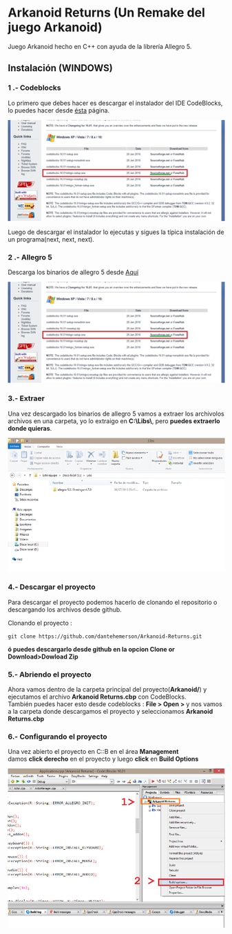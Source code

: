 # Arkanoid Returns (Un Remake del juego Arkanoid)

Juego Arkanoid hecho en C++ con ayuda de la librería Allegro 5.
## Instalación (WINDOWS)

### 1 .- Codeblocks
Lo primero que debes hacer es descargar el instalador del IDE CodeBlocks, lo puedes hacer desde [ésta](http://www.codeblocks.org/downloads/26) página.

![Codeblocks](docs/screenshots/1_c_b_install.png)

Luego de descargar el instalador lo ejecutas y sigues la típica instalación de un programa(next, next, next).

### 2 .- Allegro 5
Descarga los binarios de allegro 5 desde [Aquí](https://www.allegro.cc/files/)

![Allegro](docs/screenshots/1_c_b_install.png)

### 3.- Extraer
Una vez descargado los binarios de allegro 5 vamos a extraer los archivolos archivos en una carpeta, yo lo extraigo en **C:\Libs\\**, pero **puedes extraerlo donde quieras**.

![Extraer](docs/screenshots/3_extraer.png)

### 4.- Descargar el proyecto
Para descargar el proyecto podemos hacerlo de clonando el repositorio o descargando los archivos desde github.

Clonando el proyecto : 
~~~
git clone https://github.com/dantehemerson/Arkanoid-Returns.git
~~~

**ó puedes descargarlo desde github en la opcion Clone or Download>Dowload Zip**

### 5.- Abriendo el proyecto
Ahora vamos dentro de la carpeta principal del proyecto(**Arkanoid/**) y ejecutamos el 
archivo **Arkanoid Returns.cbp** con CodeBlocks.  
También puedes hacer esto desde codeblocks :
		**File > Open >** y nos vamos a la carpeta donde descargamos el proyecto y seleccionamos **Arkanoid Returns.cbp**

### 6.- Configurando el proyecto 
Una vez abierto el proyecto en C::B en el área **Management**  
damos **click derecho** en el proyecto y luego **click** en **Build Options**

![Extraer](docs/screenshots/6_config_proyect_1.png)


